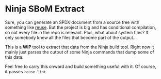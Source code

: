 # Ninja SBoM Extract

<!--
Copyright 2023, Collabora, Ltd.
SPDX-License-Identifier: CC-BY-4.0
-->

Sure, you can generate an SPDX document from a source tree with something like
[reuse](https://reuse.software/). But the project is big and has conditional
compilation, so not every file in the repo is relevant. Plus, what about system
files? If only somebody knew all the files that become part of the output...

This is a **WIP** tool to extract that data from the Ninja build tool. Right now
it mainly just parses the output of some Ninja commands that dump some of this
data.

Feel free to carry this onward and build something useful with it. Of course, it
passes `reuse lint`.
